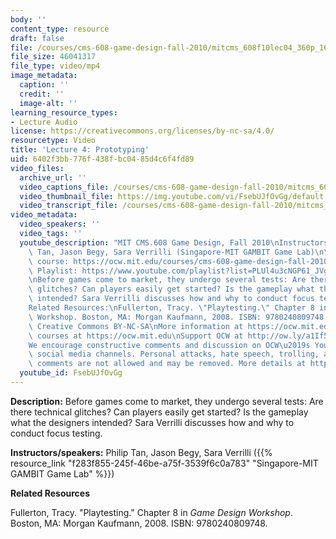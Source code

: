 ```yaml
---
body: ''
content_type: resource
draft: false
file: /courses/cms-608-game-design-fall-2010/mitcms_608f10lec04_360p_16_9.mp4
file_size: 46041317
file_type: video/mp4
image_metadata:
  caption: ''
  credit: ''
  image-alt: ''
learning_resource_types:
- Lecture Audio
license: https://creativecommons.org/licenses/by-nc-sa/4.0/
resourcetype: Video
title: 'Lecture 4: Prototyping'
uid: 6402f3bb-776f-438f-bc04-85d4c6f4fd89
video_files:
  archive_url: ''
  video_captions_file: /courses/cms-608-game-design-fall-2010/mitcms_608f10lec04_captions.vtt
  video_thumbnail_file: https://img.youtube.com/vi/FsebUJfOvGg/default.jpg
  video_transcript_file: /courses/cms-608-game-design-fall-2010/mitcms_608f10lec04_transcript.pdf
video_metadata:
  video_speakers: ''
  video_tags: ''
  youtube_description: "MIT CMS.608 Game Design, Fall 2010\nInstructors: Philip B.\
    \ Tan, Jason Begy, Sara Verrilli (Singapore-MIT GAMBIT Game Lab)\n\nView the complete\
    \ course: https://ocw.mit.edu/courses/cms-608-game-design-fall-2010/\nYouTube\
    \ Playlist: https://www.youtube.com/playlist?list=PLUl4u3cNGP61_JVg12Ukxft03EJ7xxdbR\n\
    \nBefore games come to market, they undergo several tests: Are there technical\
    \ glitches? Can players easily get started? Is the gameplay what the designers\
    \ intended? Sara Verrilli discusses how and why to conduct focus testing.\n\n\
    Related Resources:\nFullerton, Tracy. \"Playtesting.\" Chapter 8 in Game Design\
    \ Workshop. Boston, MA: Morgan Kaufmann, 2008. ISBN: 9780240809748.\n\nLicense:\
    \ Creative Commons BY-NC-SA\nMore information at https://ocw.mit.edu/terms\nMore\
    \ courses at https://ocw.mit.edu\nSupport OCW at http://ow.ly/a1If50zVRlQ\n\n\
    We encourage constructive comments and discussion on OCW\u2019s YouTube and other\
    \ social media channels. Personal attacks, hate speech, trolling, and inappropriate\
    \ comments are not allowed and may be removed. More details at https://ocw.mit.edu/comments."
  youtube_id: FsebUJfOvGg
---
```

**Description:** Before games come to market, they undergo several tests: Are there technical glitches? Can players easily get started? Is the gameplay what the designers intended? Sara Verrilli discusses how and why to conduct focus testing.

**Instructors/speakers:** Philip Tan, Jason Begy, Sara Verrilli ({{% resource_link "f283f855-245f-46be-a75f-3539f6c0a783" "Singapore-MIT GAMBIT Game Lab" %}})

**Related Resources**

Fullerton, Tracy. "Playtesting." Chapter 8 in *Game Design Workshop*. Boston, MA: Morgan Kaufmann, 2008. ISBN: 9780240809748.